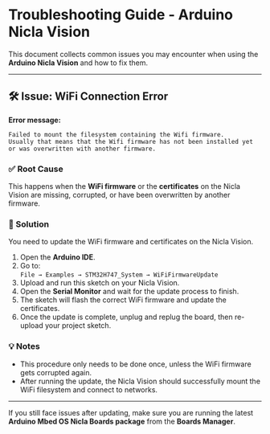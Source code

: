 # Troubleshooting Guide - Arduino Nicla Vision

This document collects common issues you may encounter when using the **Arduino Nicla Vision** and how to fix them.

---

## 🛠️ Issue: WiFi Connection Error

**Error message:**

```text
Failed to mount the filesystem containing the Wifi firmware.
Usually that means that the Wifi firmware has not been installed yet or was overwritten with another firmware.
```

### ✅ Root Cause
This happens when the **WiFi firmware** or the **certificates** on the Nicla Vision are missing, corrupted, or have been overwritten by another firmware.

### 🔧 Solution
You need to update the WiFi firmware and certificates on the Nicla Vision.

1. Open the **Arduino IDE**.  
2. Go to:  
   `File → Examples → STM32H747_System → WiFiFirmwareUpdate`  
3. Upload and run this sketch on your Nicla Vision.  
4. Open the **Serial Monitor** and wait for the update process to finish.  
5. The sketch will flash the correct WiFi firmware and update the certificates.  
6. Once the update is complete, unplug and replug the board, then re-upload your project sketch.  

### 💡 Notes
- This procedure only needs to be done once, unless the WiFi firmware gets corrupted again.  
- After running the update, the Nicla Vision should successfully mount the WiFi filesystem and connect to networks.  

---

If you still face issues after updating, make sure you are running the latest **Arduino Mbed OS Nicla Boards package** from the **Boards Manager**.